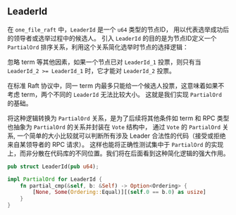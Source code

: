 ## LeaderId

在 `one_file_raft` 中，`LeaderId` 是一个 `u64` 类型的节点ID，
用以代表选举成功后的领导者或选举过程中的候选人。
引入 `LeaderId` 的目的是为节点ID定义一个 `PartialOrd` 排序关系，利用这个关系简化选举时节点的选择逻辑：

忽略 term 等其他因素，如果一个节点已对 `LeaderId_1` 投票，则只有当 `LeaderId_2 >= LeaderId_1` 时，它才能对 `LeaderId_2` 投票。

在标准 Raft 协议中，同一 term 内最多只能给一个候选人投票，这意味着如果不考虑 term，两个不同的 `LeaderId` 无法比较大小。
这就是我们实现 `PartialOrd` 的基础。

将这种逻辑转换为 `PartialOrd` 关系，是为了后续将其他条件如 term 和 RPC 类型也抽象为 `PartialOrd` 的关系并封装在 `Vote` 结构中，
通过 `Vote` 的 `PartialOrd` 关系, 一个简单的大小比较就可以判断所有涉及 Leader 合法性的代码（接受或拒绝来自某领导者的 RPC 请求）。
这样也能将正确性测试集中于 `PartialOrd` 的实现上，而非分散在代码库的不同位置。我们将在后面看到这种简化逻辑的强大作用。

```rust
pub struct LeaderId(pub u64);

impl PartialOrd for LeaderId {
    fn partial_cmp(&self, b: &Self) -> Option<Ordering> {
        [None, Some(Ordering::Equal)][(self.0 == b.0) as usize]
    }
}
```

